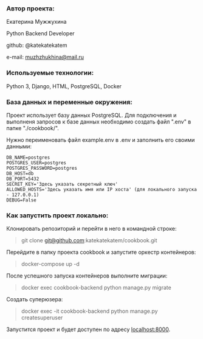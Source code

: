 ### **Автор проекта:**

Екатерина Мужжухина

Python Backend Developer

github: @katekatekatem

e-mail: muzhzhukhina@mail.ru


### **Используемые технологии:**

Python 3, Django, HTML, PostgreSQL, Docker


### **База данных и переменные окружения:**

Проект использует базу данных PostgreSQL.
Для подключения и выполненя запросов к базе данных необходимо создать файл ".env" в папке "./cookbook/".

Нужно переименовать файл example.env в .env и заполнить его своими данными:

```
DB_NAME=postgres
POSTGRES_USER=postgres
POSTGRES_PASSWORD=postgres
DB_HOST=db
DB_PORT=5432
SECRET_KEY='Здесь указать секретный ключ'
ALLOWED_HOSTS='Здесь указать имя или IP хоста' (для локального запуска - 127.0.0.1)
DEBUG=False
```


### **Как запустить проект локально:**

Клонировать репозиторий и перейти в него в командной строке:

> git clone git@github.com:katekatekatem/cookbook.git

Перейдите в папку проекта cookbook и запустите оркестр контейнеров:

> docker-compose up -d

После успешного запуска контейнеров выполните миграции:

> docker exec cookbook-backend python manage.py migrate

Создать суперюзера:

> docker exec -it cookbook-backend python manage.py createsuperuser


Запустится проект и будет доступен по адресу [localhost:8000](http://localhost:8000/).
